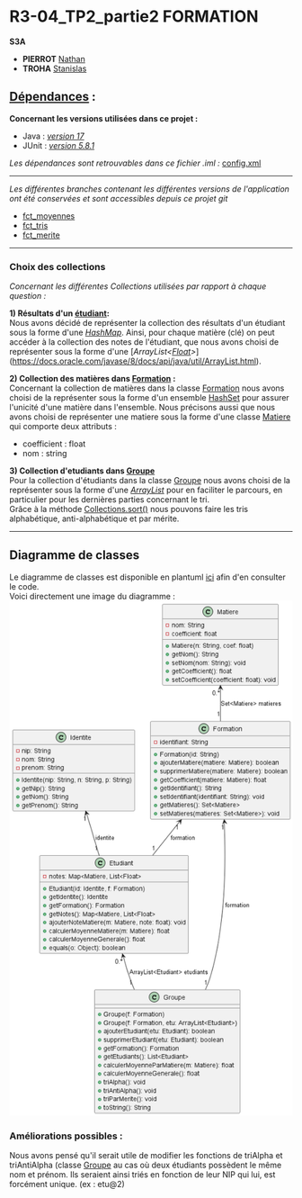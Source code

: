 # R3-04_TP2_partie2 FORMATION

**S3A**
- **PIERROT** [Nathan](https://github.com/Ratz123323)
- **TROHA** [Stanislas](https://github.com/Stantrh)

## [Dépendances](r3-04-tp2-partie2-equipe-pierrot_troha.iml) :
**Concernant les versions utilisées dans ce projet :**  
- Java : [*version 17*](https://www.oracle.com/java/technologies/javase/jdk17-archive-downloads.html)
- JUnit : [*version 5.8.1*](https://junit.org/junit5/docs/5.8.1/api/index.html)

*Les dépendances sont retrouvables dans ce fichier .iml :* [config.xml](r3-04-tp2-partie2-equipe-pierrot_troha.iml)

--- ---
*Les différentes branches contenant les différentes versions de l'application ont été conservées et sont accessibles depuis ce projet git*
* [fct_moyennes](https://github.com/IUTNancyCharlemagne/r3-04-tp2-partie2-equipe-pierrot_troha/tree/fct_moyennes)
* [fct_tris](https://github.com/IUTNancyCharlemagne/r3-04-tp2-partie2-equipe-pierrot_troha/tree/fct_tris)
* [fct_merite](https://github.com/IUTNancyCharlemagne/r3-04-tp2-partie2-equipe-pierrot_troha/tree/fct_merite)
--- ---
### Choix des collections
*Concernant les différentes Collections utilisées par rapport à chaque question :*  

**1) Résultats d'un [étudiant](ProjetFormation/src/Etudiant.java):**    
Nous avons décidé de représenter la collection des résultats d'un étudiant sous la forme d'une [*HashMap*](https://docs.oracle.com/javase/8/docs/api/java/util/HashMap.html). Ainsi, pour chaque matière (clé) on peut accéder à la collection des notes de l'étudiant, que nous avons choisi de représenter sous la forme d'une [*ArrayList<[Float](https://docs.oracle.com/javase/8/docs/api/java/lang/Float.html)>*](https://docs.oracle.com/javase/8/docs/api/java/util/ArrayList.html).  

**2) Collection des matières dans [Formation](ProjetFormation/src/Formation.java) :**    
Concernant la collection de matières dans la classe [Formation](ProjetFormation/src/Formation.java) nous avons choisi de la représenter sous la forme d'un ensemble [HashSet](https://docs.oracle.com/javase/8/docs/api/java/util/HashSet.html) pour assurer l'unicité d'une matière dans l'ensemble.
Nous précisons aussi que nous avons choisi de représenter une matiere sous la forme d'une classe [Matiere](ProjetFormation/src/Matiere.java) qui comporte deux attributs : 
* coefficient : float
* nom : string

__**3) Collection d'etudiants dans [Groupe](ProjetFormation/src/Groupe.java)**__    
Pour la collection d'étudiants dans la classe [Groupe](ProjetFormation/src/Groupe.java) nous avons choisi de la représenter sous la forme d'une [*ArrayList<Float>*](https://docs.oracle.com/javase/8/docs/api/java/util/ArrayList.html) pour en faciliter le parcours, en particulier pour les dernières parties concernant le tri.  
Grâce à la méthode [Collections.sort()](https://docs.oracle.com/javase/8/docs/api/java/util/Collections.html#sort-java.util.List-java.util.Comparator-) nous pouvons faire les tris alphabétique, anti-alphabétique et par mérite.  
--- ---
## Diagramme de classes 
Le diagramme de classes est disponible en plantuml [ici](ProjetFormation/DiagrammeDeClasses.puml) afin d'en consulter le code.  
Voici directement une image du diagramme :  
![Diagramme PlantUML](ProjetFormation/DiagrammeDeClasses.png)  

### Améliorations possibles :  
Nous avons pensé qu'il serait utile de modifier les fonctions de triAlpha et triAntiAlpha (classe [Groupe](ProjetFormation/src/Groupe.java) au cas où deux étudiants possèdent le même nom et prénom. Ils seraient ainsi triés en fonction de leur NIP qui lui, est forcément unique. (ex : etu@2) 



